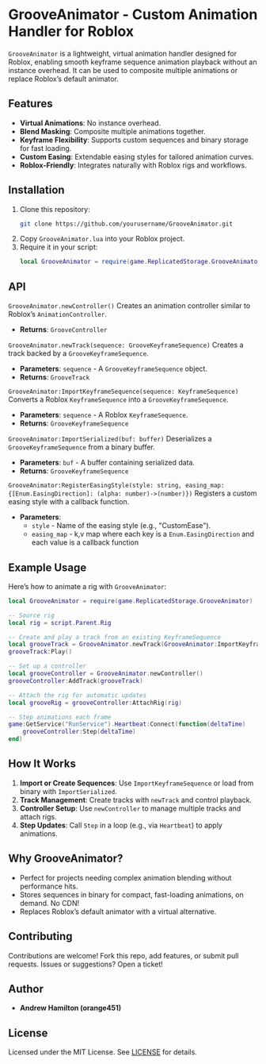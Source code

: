 # GrooveAnimator - Custom Animation Handler for Roblox

`GrooveAnimator` is a lightweight, virtual animation handler designed for Roblox, enabling smooth keyframe sequence animation playback without an instance overhead. It can be used to composite multiple animations or replace Roblox’s default animator.

## Features
- **Virtual Animations**: No instance overhead.
- **Blend Masking**: Composite multiple animations together.
- **Keyframe Flexibility**: Supports custom sequences and binary storage for fast loading.
- **Custom Easing**: Extendable easing styles for tailored animation curves.
- **Roblox-Friendly**: Integrates naturally with Roblox rigs and workflows.

## Installation
1. Clone this repository:
   ```bash
   git clone https://github.com/yourusername/GrooveAnimator.git
   ```
2. Copy `GrooveAnimator.lua` into your Roblox project.
3. Require it in your script:
   ```lua
   local GrooveAnimator = require(game.ReplicatedStorage.GrooveAnimator)
   ```

## API

`GrooveAnimator.newController()`
Creates an animation controller similar to Roblox’s `AnimationController`.
- **Returns**: `GrooveController`

`GrooveAnimator.newTrack(sequence: GrooveKeyframeSequence)`
Creates a track backed by a `GrooveKeyframeSequence`.
- **Parameters**: `sequence` - A `GrooveKeyframeSequence` object.
- **Returns**: `GrooveTrack`

`GrooveAnimator:ImportKeyframeSequence(sequence: KeyframeSequence)`
Converts a Roblox `KeyframeSequence` into a `GrooveKeyframeSequence`.
- **Parameters**: `sequence` - A Roblox `KeyframeSequence`.
- **Returns**: `GrooveKeyframeSequence`

`GrooveAnimator:ImportSerialized(buf: buffer)`
Deserializes a `GrooveKeyframeSequence` from a binary buffer.
- **Parameters**: `buf` - A buffer containing serialized data.
- **Returns**: `GrooveKeyframeSequence`

`GrooveAnimator:RegisterEasingStyle(style: string, easing_map: {[Enum.EasingDirection]: (alpha: number)->(number)})`
Registers a custom easing style with a callback function.
- **Parameters**:
  - `style` - Name of the easing style (e.g., "CustomEase").
  - `easing_map` - k,v map where each key is a `Enum.EasingDirection` and each value is a callback function

## Example Usage
Here’s how to animate a rig with `GrooveAnimator`:

```lua
local GrooveAnimator = require(game.ReplicatedStorage.GrooveAnimator)

-- Source rig
local rig = script.Parent.Rig

-- Create and play a track from an existing KeyframeSequence
local grooveTrack = GrooveAnimator.newTrack(GrooveAnimator:ImportKeyframeSequence(rig.AnimSaves["Bounce"]))
grooveTrack:Play()

-- Set up a controller
local grooveController = GrooveAnimator.newController()
grooveController:AddTrack(grooveTrack)

-- Attach the rig for automatic updates
local grooveRig = grooveController:AttachRig(rig)

-- Step animations each frame
game:GetService("RunService").Heartbeat:Connect(function(deltaTime)
    grooveController:Step(deltaTime)
end)
```

## How It Works
1. **Import or Create Sequences**: Use `ImportKeyframeSequence` or load from binary with `ImportSerialized`.
2. **Track Management**: Create tracks with `newTrack` and control playback.
3. **Controller Setup**: Use `newController` to manage multiple tracks and attach rigs.
4. **Step Updates**: Call `Step` in a loop (e.g., via `Heartbeat`) to apply animations.

## Why GrooveAnimator?
- Perfect for projects needing complex animation blending without performance hits.
- Stores sequences in binary for compact, fast-loading animations, on demand. No CDN!
- Replaces Roblox’s default animator with a virtual alternative.

## Contributing
Contributions are welcome! Fork this repo, add features, or submit pull requests. Issues or suggestions? Open a ticket!

## Author
- **Andrew Hamilton (orange451)**

## License
Licensed under the MIT License. See [LICENSE](LICENSE) for details.
